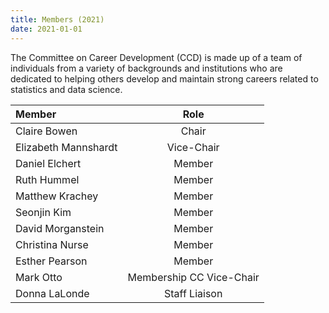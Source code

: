 ```yaml
---
title: Members (2021)
date: 2021-01-01
---
```


The Committee on Career Development (CCD) is made up of a team of individuals from a variety of backgrounds and institutions who are dedicated to helping others develop and maintain strong careers related to statistics and data science. 

<div align="center">

Member                |            Role           | 
|:--------------------|:-------------------------:|
Claire Bowen          | Chair                     | 
Elizabeth Mannshardt  | Vice-Chair                | 
Daniel Elchert        | Member                    | 
Ruth Hummel           | Member                    | 
Matthew Krachey       | Member                    | 
Seonjin Kim           | Member                    | 
David Morganstein     | Member                    | 
Christina Nurse       | Member                    | 
Esther Pearson        | Member                    |
Mark Otto             | Membership CC Vice-Chair  | 
Donna LaLonde         | Staff Liaison

</div>